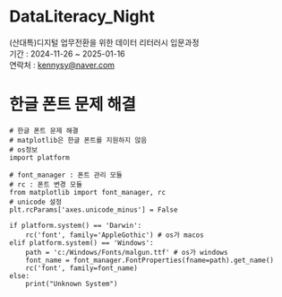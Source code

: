 # DataLiteracy_Night
(산대특)디지털 업무전환을 위한 데이터 리터러시 입문과정     
기간 : 2024-11-26 ~ 2025-01-16      
연락처 : kennysy@naver.com

# 한글 폰트 문제 해결

    # 한글 폰트 문제 해결 
    # matplotlib은 한글 폰트를 지원하지 않음
    # os정보
    import platform
    
    # font_manager : 폰트 관리 모듈
    # rc : 폰트 변경 모듈
    from matplotlib import font_manager, rc
    # unicode 설정
    plt.rcParams['axes.unicode_minus'] = False
    
    if platform.system() == 'Darwin':
        rc('font', family='AppleGothic') # os가 macos
    elif platform.system() == 'Windows':
        path = 'c:/Windows/Fonts/malgun.ttf' # os가 windows
        font_name = font_manager.FontProperties(fname=path).get_name()
        rc('font', family=font_name)
    else:
        print("Unknown System")
